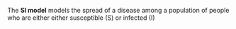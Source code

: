 The **SI model** models the spread of a disease among a population of people who are either either susceptible (S) or infected (I)